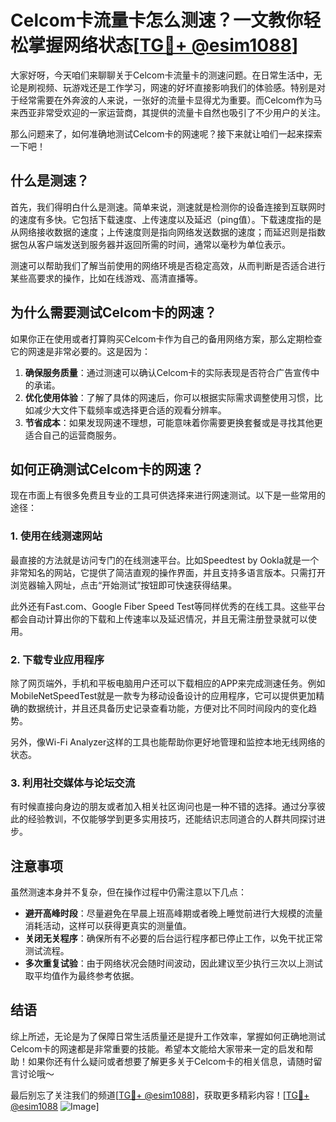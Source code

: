 # Celcom卡流量卡怎么测速？一文教你轻松掌握网络状态[[TG💪+ @esim1088](https://t.me/s/esim1088)]

大家好呀，今天咱们来聊聊关于Celcom卡流量卡的测速问题。在日常生活中，无论是刷视频、玩游戏还是工作学习，网速的好坏直接影响我们的体验感。特别是对于经常需要在外奔波的人来说，一张好的流量卡显得尤为重要。而Celcom作为马来西亚非常受欢迎的一家运营商，其提供的流量卡自然也吸引了不少用户的关注。

那么问题来了，如何准确地测试Celcom卡的网速呢？接下来就让咱们一起来探索一下吧！

## 什么是测速？

首先，我们得明白什么是测速。简单来说，测速就是检测你的设备连接到互联网时的速度有多快。它包括下载速度、上传速度以及延迟（ping值）。下载速度指的是从网络接收数据的速度；上传速度则是指向网络发送数据的速度；而延迟则是指数据包从客户端发送到服务器并返回所需的时间，通常以毫秒为单位表示。

测速可以帮助我们了解当前使用的网络环境是否稳定高效，从而判断是否适合进行某些高要求的操作，比如在线游戏、高清直播等。

## 为什么需要测试Celcom卡的网速？

如果你正在使用或者打算购买Celcom卡作为自己的备用网络方案，那么定期检查它的网速是非常必要的。这是因为：

1. **确保服务质量**：通过测速可以确认Celcom卡的实际表现是否符合广告宣传中的承诺。
2. **优化使用体验**：了解了具体的网速后，你可以根据实际需求调整使用习惯，比如减少大文件下载频率或选择更合适的观看分辨率。
3. **节省成本**：如果发现网速不理想，可能意味着你需要更换套餐或是寻找其他更适合自己的运营商服务。

## 如何正确测试Celcom卡的网速？

现在市面上有很多免费且专业的工具可供选择来进行网速测试。以下是一些常用的途径：

### 1. 使用在线测速网站

最直接的方法就是访问专门的在线测速平台。比如Speedtest by Ookla就是一个非常知名的网站，它提供了简洁直观的操作界面，并且支持多语言版本。只需打开浏览器输入网址，点击“开始测试”按钮即可快速获得结果。

此外还有Fast.com、Google Fiber Speed Test等同样优秀的在线工具。这些平台都会自动计算出你的下载和上传速率以及延迟情况，并且无需注册登录就可以使用。

### 2. 下载专业应用程序

除了网页端外，手机和平板电脑用户还可以下载相应的APP来完成测速任务。例如MobileNetSpeedTest就是一款专为移动设备设计的应用程序，它可以提供更加精确的数据统计，并且还具备历史记录查看功能，方便对比不同时间段内的变化趋势。

另外，像Wi-Fi Analyzer这样的工具也能帮助你更好地管理和监控本地无线网络的状态。

### 3. 利用社交媒体与论坛交流

有时候直接向身边的朋友或者加入相关社区询问也是一种不错的选择。通过分享彼此的经验教训，不仅能够学到更多实用技巧，还能结识志同道合的人群共同探讨进步。

## 注意事项

虽然测速本身并不复杂，但在操作过程中仍需注意以下几点：

- **避开高峰时段**：尽量避免在早晨上班高峰期或者晚上睡觉前进行大规模的流量消耗活动，这样可以获得更真实的测量值。
- **关闭无关程序**：确保所有不必要的后台运行程序都已停止工作，以免干扰正常测试流程。
- **多次重复试验**：由于网络状况会随时间波动，因此建议至少执行三次以上测试取平均值作为最终参考依据。

## 结语

综上所述，无论是为了保障日常生活质量还是提升工作效率，掌握如何正确地测试Celcom卡的网速都是非常重要的技能。希望本文能给大家带来一定的启发和帮助！如果你还有什么疑问或者想要了解更多关于Celcom卡的相关信息，请随时留言讨论哦～

最后别忘了关注我们的频道[[TG💪+ @esim1088](https://t.me/s/esim1088)]，获取更多精彩内容！[[TG💪+ @esim1088](https://t.me/s/esim1088) ![Image](https://i.postimg.cc/4NQfJmqS/Snipaste-2025-05-13-00-14-12.png)]